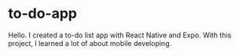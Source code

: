 # to-do-app
 Hello. I created a to-do list app with React Native and Expo. With this project, I learned a lot of about mobile developing.
